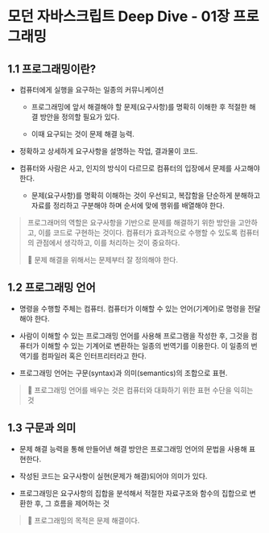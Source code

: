 # 모던 자바스크립트 Deep Dive - 01장 프로그래밍

## 1.1 프로그래밍이란?

- 컴퓨터에게 실행을 요구하는 일종의 커뮤니케이션
  
  - 프로그래밍에 앞서 해결해야 할 문제(요구사항)를 명확히 이해한 후 적절한 해결 방안을 정의할 필요가 있다.
  
  - 이때 요구되는 것이 문제 해결 능력.

- 정확하고 상세하게 요구사항을 설명하는 작업, 결과물이 코드.

- 컴퓨터와 사람은 사고, 인지의 방식이 다르므로 컴퓨터의 입장에서 문제를 사고해야 한다.
  
  - 문제(요구사항)를 명확히 이해하는 것이 우선되고, 복잡함을 단순하게 분해하고 자료를 정리하고 구분해야 하며 순서에 맞에 행위를 배열해야 한다.

> 프로그래머의 역할은 요구사항을 기반으로 문제를 해결하기 위한 방안을 고안하고, 이를 코드로 구현하는 것이다. 컴퓨터가 효과적으로 수행할 수 있도록 컴퓨터의 관점에서 생각하고, 이를 처리하는 것이 중요하다. 
> 
> 💬 문제 해결을 위해서는 문제부터 잘 정의해야 한다.

## 1.2 프로그래밍 언어

- 명령을 수행할 주체는 컴퓨터. 컴퓨터가 이해할 수 있는 언어(기계어)로 명령을 전달해야 한다.

- 사람이 이해할 수 있는 프로그래밍 언어를 사용해 프로그램을 작성한 후, 그것을 컴퓨터가 이해할 수 있는 기계어로 변환하는 일종의 번역기를 이용한다. 이 일종의 번역기를 컴파일러 혹은 인터프리터라고 한다.

- 프로그래밍 언어는 구문(syntax)과 의미(semantics)의 조합으로 표현.

> 💬 프로그래밍 언어를 배우는 것은 컴퓨터와 대화하기 위한 표현 수단을 익히는 것

## 1.3 구문과 의미

- 문제 해결 능력을 통해 만들어낸 해결 방안은 프로그래밍 언어의 문법을 사용해 표현한다. 

- 작성된 코드는 요구사항이 실현(문제가 해결)되어야 의미가 있다.

- 프로그래밍은 요구사항의 집합을 분석해서 적절한 자료구조와 함수의 집합으로 변환한 후, 그 흐름을 제어하는 것

> 💬 프로그래밍의 목적은 문제 해결이다. 
